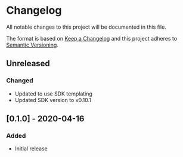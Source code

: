 # Changelog
All notable changes to this project will be documented in this file.

The format is based on [Keep a Changelog](http://keepachangelog.com/en/1.0.0/)
and this project adheres to [Semantic
Versioning](http://semver.org/spec/v2.0.0.html).

## Unreleased

### Changed
- Updated to use SDK templating
- Updated SDK version to v0.10.1

## [0.1.0] - 2020-04-16

### Added
- Initial release
